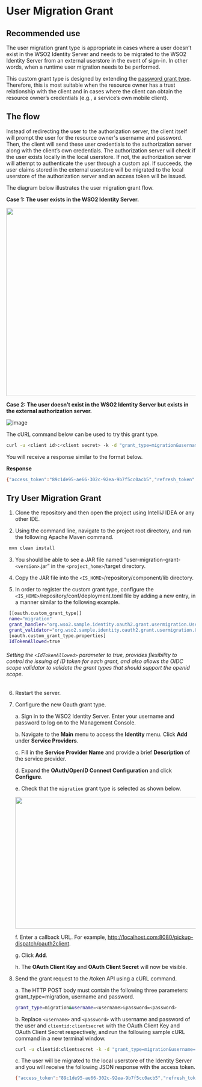 # User Migration Grant

## Recommended use 

The user migration grant type is appropriate in cases where a user doesn’t exist in the WSO2 Identity Server and needs to be migrated to the WSO2 Identity Server from an external userstore in the event of sign-in. In other words, when a runtime user migration needs to be performed. 

This custom grant type is designed by extending the [password grant type](https://is.docs.wso2.com/en/latest/learn/resource-owner-password-credentials-grant/). Therefore, this is most suitable when the resource owner has a trust relationship with the client and in cases where the client can obtain the resource owner’s credentials (e.g., a service’s own mobile client). 

## The flow

Instead of redirecting the user to the authorization server, the client itself will prompt the user for the resource owner's username and password. Then, the client will send these user credentials to the authorization server along with the client’s own credentials. The authorization server will check if the user exists locally in the local userstore. If not, the  authorization server will attempt to authenticate the user through a custom api. If succeeds, the user claims stored in the external userstore will be migrated to the local userstore of the authorization server and an access token will be issued. 

The diagram below illustrates the user migration grant flow.

**Case 1: The user exists in the WSO2 Identity Server.**

<img src="https://user-images.githubusercontent.com/55917205/150393345-828307c1-b175-44dd-85f8-4d1719a52217.png" width="730" height="500">

**Case 2: The user doesn’t exist in the WSO2 Identity Server but exists in the external authorization server.**

![image](https://user-images.githubusercontent.com/55917205/150318207-0b25ad67-b2b4-4ce6-bf3c-51a491884a57.png)

The cURL command below can be used to try this grant type.

```sh
curl -u <client id>:<client secret> -k -d "grant_type=migration&username=<username>&password=<password>" -H "Content-Type:application/x-www-form-urlencoded" https://localhost:9443/oauth2/token
  ```
You will receive a response similar to the format below.

**Response**
```sh
{"access_token":"89c1de95-ae66-302c-92ea-9b7f5cc0acb5","refresh_token":"49a2914f-dade-3429-8fd1-2d394dc03a90","token_type":"Bearer","expires_in":3326}
 ```
 
## Try User Migration Grant
 
1. Clone the repository and then open the project using IntelliJ IDEA or any other IDE.

2. Using the command line, navigate to the project root directory, and run the following Apache Maven command.

```sh
 mvn clean install
```
3. You should be able to see a JAR file named “user-migration-grant-`<version>`.jar” in the `<project_home>`/target directory.

4. Copy the JAR file into the `<IS_HOME>`/repository/component/lib directory.

5. In order to register the custom grant type, configure the `<IS_HOME>`/repository/conf/deployment.toml file by adding a new entry, in a manner similar to the following example.

```sh
 [[oauth.custom_grant_type]]
 name="migration"
 grant_handler="org.wso2.sample.identity.oauth2.grant.usermigration.UserMigrationGrant"
 grant_validator="org.wso2.sample.identity.oauth2.grant.usermigration.UserMigrationGrantValidator"
 [oauth.custom_grant_type.properties]
 IdTokenAllowed=true
```
   ###### Setting the `<IdTokenAllowed>` parameter to true, provides flexibility to control the issuing of ID token for each grant, and also allows the OIDC scope validator to validate the grant types that should support the openid scope. ######

6. Restart the server.

7. Configure the new Oauth grant type.

   a. Sign in to the WSO2 Identity Server. Enter your username and password to log on to the Management Console.

   b. Navigate to the **Main** menu to access the **Identity** menu. Click **Add** under **Service Providers**.

   c. Fill in the **Service Provider Name** and provide a brief **Description** of the service provider. 	
  
   d. Expand the **OAuth/OpenID Connect Configuration** and click **Configure**.

   e. Check that the `migration` grant type is selected as shown below.
  
   <img src="https://user-images.githubusercontent.com/55917205/150388817-eb6ae640-5d93-4c68-b9e8-d20259c1c4b8.png" width="600" height="350">
  
   f. Enter a callback URL. For example, http://localhost.com:8080/pickup-dispatch/oauth2client.
  
   g. Click **Add**.
  
   h. The **OAuth Client Key** and **OAuth Client Secret** will now be visible.
  
8. Send the grant request to the /token API using a cURL command.
  
   a. The HTTP POST body must contain the following three parameters: grant_type=migration, username and password.
      ```sh
      grant_type=migration&username=<username>&password=<password>
      ```
  
   b. Replace `<username>` and `<password>` with username and password of the user and `clientid:clientsecret` with the OAuth Client Key and OAuth Client Secret    respectively, and run the following sample cURL command in a new terminal window.
  
      ```sh
      curl -u clientid:clientsecret -k -d "grant_type=migration&username=<username>&password=<password>" -H "Content-Type: application/x-www-form-urlencoded" https://localhost:9443/oauth2/token
      ```
  
   c. The user will be migrated to the local userstore of the Identity Server and you will receive the following JSON response with the access token.
      ```sh
      {"access_token":"89c1de95-ae66-302c-92ea-9b7f5cc0acb5","refresh_token":"49a2914f-dade-3429-8fd1-2d394dc03a90","token_type":"Bearer","expires_in":3326}
      ```
  

